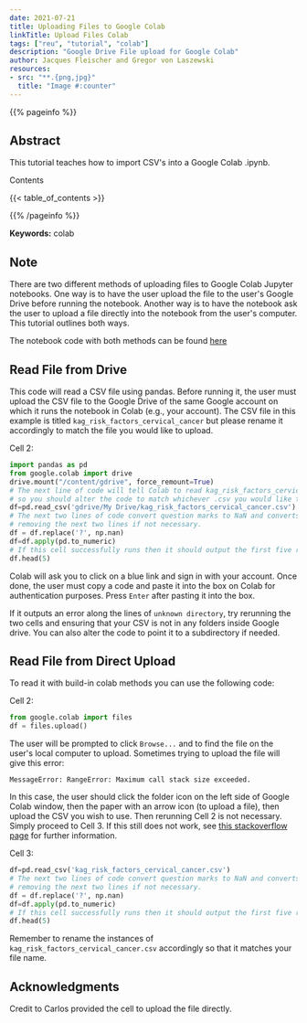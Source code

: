```yaml
---
date: 2021-07-21
title: Uploading Files to Google Colab
linkTitle: Upload Files Colab
tags: ["reu", "tutorial", "colab"]
description: "Google Drive File upload for Google Colab"
author: Jacques Fleischer and Gregor von Laszewski
resources:
- src: "**.{png,jpg}"
  title: "Image #:counter"
---
```



{{% pageinfo %}}

## Abstract

This tutorial teaches how to import CSV's into a Google Colab .ipynb.

Contents

{{< table_of_contents >}}

{{% /pageinfo %}}

**Keywords:** colab


## Note

There are two different methods of uploading files to Google Colab Jupyter notebooks. One way is to
have the user upload the file to the user's Google Drive before running the notebook. Another way
is to have the notebook ask the user to upload a file directly into the notebook from the user's computer.
This tutorial outlines both ways.

The notebook code with both methods can be found [here](https://colab.research.google.com/drive/1nUMmLYpz_4fILf6xrJMDWs9_vFFUrZQ6?usp=sharing)

## Read File from Drive

This code will read a CSV file using pandas. Before running it, the user
must upload the CSV file to the Google Drive of the same Google account on which it runs the notebook in Colab (e.g., your account). The
CSV file in this example is titled `kag_risk_factors_cervical_cancer` but please rename it accordingly to match the file
you would like to upload.

Cell 2:

```python
import pandas as pd
from google.colab import drive 
drive.mount("/content/gdrive", force_remount=True)
# The next line of code will tell Colab to read kag_risk_factors_cervical_cancer.csv in your Drive (not in any subfolders)
# so you should alter the code to match whichever .csv you would like to upload.
df=pd.read_csv('gdrive/My Drive/kag_risk_factors_cervical_cancer.csv')
# The next two lines of code convert question marks to NaN and converts values to numeric type, consider 
# removing the next two lines if not necessary.
df = df.replace('?', np.nan) 
df=df.apply(pd.to_numeric)
# If this cell successfully runs then it should output the first five rows, as requested in the next line of code
df.head(5)
```

Colab will ask you to click on a blue link and sign in with your account. Once done, the user must copy a code
and paste it into the box on Colab for authentication purposes. Press `Enter` after pasting it into the box.

If it outputs an error along the lines of `unknown directory`, try rerunning the two cells and ensuring that
your CSV is not in any folders inside Google drive. You can also alter the code to point it to a subdirectory if needed.


## Read File from Direct Upload

To read it with build-in colab methods you can use the following code:

Cell 2: 

```python
from google.colab import files
df = files.upload()
```

The user will be prompted to click `Browse...` and to find the file on the user's local
computer to upload. Sometimes trying to upload the file will give this error:

`MessageError: RangeError: Maximum call stack size exceeded.`

In this case, the user should click the folder icon on the left side of Google Colab window, then the paper
with an arrow icon (to upload a file), then upload the CSV you wish to use. Then rerunning Cell 2 is not
necessary. Simply proceed to Cell 3. If this still does not work, see [this stackoverflow page](https://stackoverflow.com/questions/53630073/google-colaboratory-import-data-stack-size-exceeded) for further information.

Cell 3:

```python
df=pd.read_csv('kag_risk_factors_cervical_cancer.csv')
# The next two lines of code convert question marks to NaN and converts values to numeric type, consider 
# removing the next two lines if not necessary.
df = df.replace('?', np.nan) 
df=df.apply(pd.to_numeric)
# If this cell successfully runs then it should output the first five rows, as requested in the next line of code
df.head(5)
```

Remember to rename the instances of `kag_risk_factors_cervical_cancer.csv` accordingly so that it matches your file name.

## Acknowledgments

Credit to Carlos provided the cell to upload the file directly.
